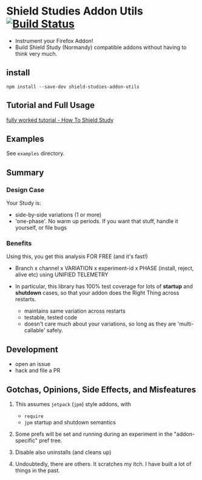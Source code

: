 # Shield Studies Addon Utils [![Build Status](https://travis-ci.org/tombell/travis-ci-status.svg?branch=master)](https://travis-ci.org/tombell/travis-ci-status)

- Instrument your Firefox Addon!
- Build Shield Study (Normandy) compatible addons without having to think very much.

## install

```
npm install --save-dev shield-studies-addon-utils
```

## Tutorial and Full Usage

[fully worked tutorial - How To Shield Study](./howToShieldStudy.md)

## Examples

See `examples` directory.

## Summary

### Design Case

Your Study is:

- side-by-side variations (1 or more)
- 'one-phase'.  No warm up periods.  If you want that stuff, handle it yourself, or file bugs

### Benefits

Using this, you get this analysis FOR FREE (and it's fast!)

- Branch x channel x VARIATION x experiment-id x PHASE (install, reject, alive etc) using UNIFIED TELEMETRY

- In particular, this library has 100% test coverage for lots of **startup** and **shutdown** cases, so that your addon does the Right Thing across restarts.

  - maintains same variation across restarts
  - testable, tested code
  - doesn't care much about your variations, so long as they are 'multi-callable' safely.


## Development

- open an issue
- hack and file a PR


## Gotchas, Opinions, Side Effects, and Misfeatures

1.  This assumes `jetpack` (`jpm`) style addons, with

    - `require`
    - `jpm` startup and shutdown semantics

2.  Some prefs will be set and running during an experiment in the "addon-specific" pref tree.

3.  Disable also uninstalls (and cleans up)

4.  Undoubtedly, there are others.  It scratches my itch.  I have built a lot of things in the past.


